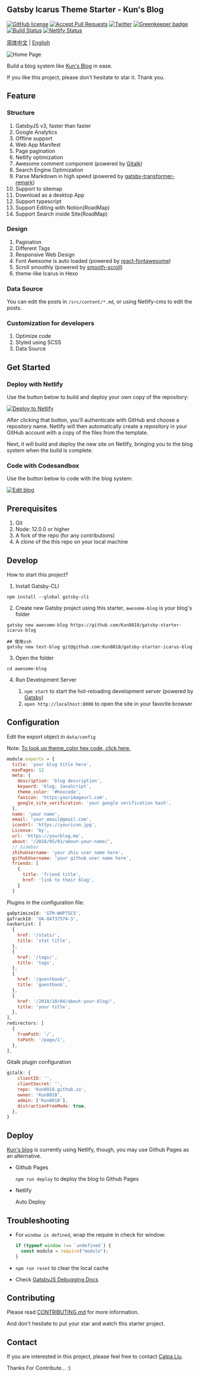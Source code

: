 ## Gatsby Icarus Theme Starter - Kun's Blog

[![GitHub license](https://img.shields.io/github/license/calpa/gatsby-starter-calpa-blog.svg)](https://github.com/Kun8018/gatsby-starter-icarus-blog/blob/master/LICENSE)
[![Accept Pull Requests](https://img.shields.io/badge/PRs-welcome-brightgreen.svg)](https://github.com/Kun8018/gatsby-starter-icarus-blog/pulls)
[![Twitter](https://img.shields.io/twitter/url/https/github.com/calpa/gatsby-starter-calpa-blog.svg?style=social)](https://twitter.com/intent/tweet?text=Wow:&url=https%3A%2F%2Fgithub.com%2Fcalpa%2Fblog)
[![Greenkeeper badge](https://badges.greenkeeper.io/calpa/gatsby-starter-calpa-blog.svg)](https://greenkeeper.io/)
[![Build Status](https://api.travis-ci.org/calpa/gatsby-starter-calpa-blog.svg?branch=master)](https://github.com/Kun8018/gatsby-starter-icarus-blog/blob/master/.travis.yml)
[![Netlify Status](https://api.netlify.com/api/v1/badges/69c4fc63-9bed-44e4-aee4-77ceb456f770/deploy-status)](https://app.netlify.com/sites/calpa/deploys)

[简体中文](README-zh-Hans.md) | [English](README.md)

![Home Page](https://imgur.com/Yf3mnfR.png)

Build a blog system like [Kun's Blog](https://kunzhang.me) in ease.

If you like this project, please don't hesitate to star it. Thank you.

## Feature

### Structure

1. GatsbyJS v3, faster than faster
1. Google Analytics
1. Offline support
1. Web App Manifest
1. Page pagination
1. Netlify optimization
1. Awesome comment component (powered by [Gitalk](https://github.com/gitalk/gitalk))
1. Search Engine Optimization
1. Parse Markdown in high speed (powered by [gatsby-transformer-remark](https://www.gatsbyjs.org/packages/gatsby-transformer-remark/))
1. Support to sitemap
1. Download as a desktop App
1. Support typescript
1. Support Editing with Notion(RoadMap)
1. Support Search inside Site(RoadMap)

### Design

1. Pagination
2. Different Tags
3. Responsive Web Design
4. Font Awesome is auto loaded (powered by [react-fontawesome](https://github.com/FortAwesome/react-fontawesome))
5. Scroll smoothly (powered by [smooth-scroll](https://github.com/cferdinandi/smooth-scroll))
6. theme-like Icarus in Hexo

### Data Source

You can edit the posts in `/src/content/*.md`, or using Netlify-cms to edit the posts.

### Customization for developers

1. Optimize code
1. Styled using SCSS
1. Data Source

## Get Started

### Deploy with Netlify

Use the button below to build and deploy your own copy of the repository:

<a href="https://app.netlify.com/start/deploy?repository=https://github.com/calpa/gatsby-starter-calpa-blog" target="_blank"><img src="https://www.netlify.com/img/deploy/button.svg" alt="Deploy to Netlify"></a>

After clicking that button, you’ll authenticate with GitHub and choose a repository name. Netlify will then automatically create a repository in your GitHub account with a copy of the files from the template.

Next, it will build and deploy the new site on Netlify, bringing you to the blog system when the build is complete.

### Code with Codesandbox

Use the button below to code with the blog system:

[![Edit blog](https://codesandbox.io/static/img/play-codesandbox.svg)](https://codesandbox.io/s/github/calpa/gatsby-starter-calpa-blog/tree/master/)

## Prerequisites

1. Git
1. Node: 12.0.0 or higher
1. A fork of the repo (for any contributions)
1. A clone of the this repo on your local machine

## Develop

How to start this project?

1. Install Gatsby-CLI

```
npm install --global gatsby-cli
```

2. Create new Gatsby project using this starter, `awesome-blog` is your blog's folder

```
gatsby new awesome-blog https://github.com/Kun8018/gatsby-starter-icarus-blog

## 使用ssh
gatsby new test-blog git@github.com:Kun8018/gatsby-starter-icarus-blog
```

3. Open the folder

```
cd awesome-blog
```

4. Run Development Server

   1. `npm start` to start the hot-reloading development server (powered by [Gatsby](https://www.gatsbyjs.org/))
   1. `open http://localhost:8000` to open the site in your favorite browser

## Configuration

Edit the export object in `data/config`

Note: [To look up theme_color hex code, click here.](https://www.colorhexa.com/)

```JavaScript
module.exports = {
  title: 'your blog title here',
  maxPages: 12
  meta: {
    description: 'blog description',
    keyword: 'blog, JavaScript',
    theme_color: '#hexcode',
    favicon: 'https:yourimageurl.com',
    google_site_verification: 'your google verification hash',
  },
  name: 'your name',
  email: 'your_email@gmail.com',
  iconUrl: 'https://youricon.jpg',
  License: 'by',
  url: 'https://yourblog.me',
  about: '/2018/05/01/about-your-name/',
  // Sidebar
  zhihuUsername: 'your zhiu user name here',
  githubUsername: 'your github user name here',
  friends: [
    {
      title: 'friend title',
      href: 'link to their blog',
    }
  ]
```

Plugins in the configuration file:

```JavaScript
gaOptimizeId: 'GTM-WHP7SC5',
gaTrackId: 'UA-84737574-3',
navbarList: [
  {
    href: '/stats/',
    title: 'stat title',
  },
  {
    href: '/tags/',
    title: 'tags',
  },
  {
    href: '/guestbook/',
    title: 'guestbook',
  },
  {
    href: '/2018/10/04/about-your-blog/',
    title: 'your title',
  },
],
redirectors: [
  {
    fromPath: '/',
    toPath: '/page/1',
  },
],
```

Gitalk plugin configuration

```JavaScript
gitalk: {
    clientID: '',
    clientSecret: '',
    repo: 'Kun8018.github.io',
    owner: 'Kun8018',
    admin: ['Kun8018'],
    distractionFreeMode: true,
  },
}
```

## Deploy

[Kun's blog](https://kunzhang.me) is currently using Netlify, though, you may use Github Pages as an alternative.

- Github Pages

  `npm run deploy` to deploy the blog to Github Pages

- Netlify

  Auto Deploy

## Troubleshooting

- For `window is defined`, wrap the require in check for window:

  ```JavaScript
  if (typeof window !== `undefined`) {
    const module = require("module");
  }
  ```

- `npm run reset` to clear the local cache
- Check [GatsbyJS Debugging Docs](https://www.gatsbyjs.org/docs/debugging-html-builds/)

## Contributing

Please read [CONTRIBUTING.md](.github/CONTRIBUTING.md) for more information.

And don't hesitate to put your star and watch this starter project.

## Contact

If you are interested in this project, please feel free to contact [Calpa Liu](calpaliu@gmail.com).

Thanks For Contribute... :)

